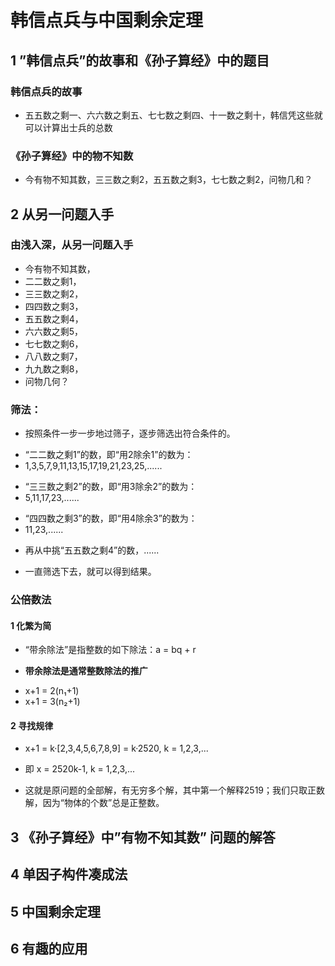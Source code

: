 # 韩信点兵与中国剩余定理 
>
## 1 ”韩信点兵”的故事和《孙子算经》中的题目
>
### 韩信点兵的故事
>
- 五五数之剩一、六六数之剩五、七七数之剩四、十一数之剩十，韩信凭这些就可以计算出士兵的总数
>
### 《孙子算经》中的物不知数
>
- 今有物不知其数，三三数之剩2，五五数之剩3，七七数之剩2，问物几和？
>
## 2 从另一问题入手
>
### 由浅入深，从另一问题入手
>
- 今有物不知其数，
- 二二数之剩1，
- 三三数之剩2，
- 四四数之剩3，
- 五五数之剩4，
- 六六数之剩5，
- 七七数之剩6，
- 八八数之剩7，
- 九九数之剩8，
- 问物几何？
>
### 筛法：
>
- 按照条件一步一步地过筛子，逐步筛选出符合条件的。
>
- “二二数之剩1”的数，即“用2除余1”的数为：
- 1,3,5,7,9,11,13,15,17,19,21,23,25,......
>
- “三三数之剩2”的数，即“用3除余2”的数为：
- 5,11,17,23,......
>
- “四四数之剩3”的数，即“用4除余3”的数为：
- 11,23,......
>
- 再从中挑“五五数之剩4”的数，......
>
- 一直筛选下去，就可以得到结果。
>
### 公倍数法
>
#### 1 化繁为简
>
- “带余除法”是指整数的如下除法：a = bq + r
>
- **带余除法是通常整数除法的推广**
>
- x+1 = 2(n₁+1)
- x+1 = 3(n₂+1)
>
#### 2 寻找规律
>
- x+1 = k·\[2,3,4,5,6,7,8,9] = k·2520, k = 1,2,3,...
>
- 即 x = 2520k-1, k = 1,2,3,...
>
- 这就是原问题的全部解，有无穷多个解，其中第一个解释2519；我们只取正数解，因为“物体的个数”总是正整数。
>
## 3 《孙子算经》中”有物不知其数” 问题的解答
>
## 4 单因子构件凑成法
>
## 5 中国剩余定理
>
## 6 有趣的应用
>


